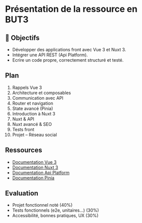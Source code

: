 # Présentation de la ressource en BUT3

## 🎯 Objectifs

- Développer des applications front avec Vue 3 et Nuxt 3.
- Intégrer une API REST (Api Platform).
- Ecrire un code propre, correctement structuré et testé.

## Plan

1. Rappels Vue 3
2. Architecture et composables
3. Communication avec API
4. Router et navigation
5. State avancé (Pinia)
6. Introduction à Nuxt 3
7. Nuxt & API
8. Nuxt avancé & SEO
9. Tests front
10. Projet – Réseau social

## Ressources

- [Documentation Vue 3](https://vuejs.org/guide/introduction.html)
- [Documentation Nuxt 3](https://nuxt.com/docs/getting-started/introduction)
- [Documentation Api Platform](https://api-platform.com/docs/)
- [Documentation Pinia](https://pinia.vuejs.org/)

## Evaluation

- Projet fonctionnel noté (40%)
- Tests fonctionnels (e2e, unitaires...) (30%)
- Accessibilité, bonnes pratiques, UX (30%)

